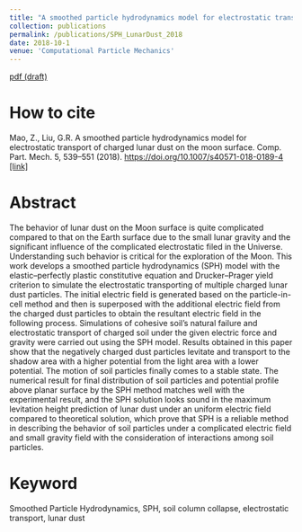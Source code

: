 ```yaml
---
title: "A smoothed particle hydrodynamics model for electrostatic transport of charged lunar dust on the moon surface"
collection: publications
permalink: /publications/SPH_LunarDust_2018
date: 2018-10-1
venue: 'Computational Particle Mechanics'
---
```

[pdf (draft)](https://www.researchgate.net/profile/Zirui_Mao/publication/323152011_A_smoothed_particle_hydrodynamics_model_for_electrostatic_transport_of_charged_lunar_dust_on_the_moon_surface/links/5d2ca727458515c11c335790/A-smoothed-particle-hydrodynamics-model-for-electrostatic-transport-of-charged-lunar-dust-on-the-moon-surface.pdf)

# How to cite 
Mao, Z., Liu, G.R. A smoothed particle hydrodynamics model for electrostatic transport of charged lunar dust on the moon surface. Comp. Part. Mech. 5, 539–551 (2018). https://doi.org/10.1007/s40571-018-0189-4 [[link]](https://link.springer.com/article/10.1007/s40571-018-0189-4)

# Abstract
The behavior of lunar dust on the Moon surface is quite complicated compared to that on the Earth surface due to the small lunar gravity and the significant influence of the complicated electrostatic filed in the Universe. Understanding such behavior is critical for the exploration of the Moon. This work develops a smoothed particle hydrodynamics (SPH) model with the elastic–perfectly plastic constitutive equation and Drucker–Prager yield criterion to simulate the electrostatic transporting of multiple charged lunar dust particles. The initial electric field is generated based on the particle-in-cell method and then is superposed with the additional electric field from the charged dust particles to obtain the resultant electric field in the following process. Simulations of cohesive soil’s natural failure and electrostatic transport of charged soil under the given electric force and gravity were carried out using the SPH model. Results obtained in this paper show that the negatively charged dust particles levitate and transport to the shadow area with a higher potential from the light area with a lower potential. The motion of soil particles finally comes to a stable state. The numerical result for final distribution of soil particles and potential profile above planar surface by the SPH method matches well with the experimental result, and the SPH solution looks sound in the maximum levitation height prediction of lunar dust under an uniform electric field compared to theoretical solution, which prove that SPH is a reliable method in describing the behavior of soil particles under a complicated electric field and small gravity field with the consideration of interactions among soil particles.

# Keyword
Smoothed Particle Hydrodynamics, SPH, soil column collapse, electrostatic transport, lunar dust

